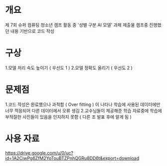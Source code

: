 # 개요
제 7회 슈퍼 컴퓨팅 청소년 캠프 활동 중 '성별 구분 AI 모델' 과제 제출물
캠프중 진행했던 내용 기반으로 코드 작성

# 구상
1.모델 처리 속도 높이기 ( 우선도 1 )
2.모델 정확도 올리기 ( 우선도 2 )

# 문제점
1.코드 작성은 완료헀으나 과적합 ( Over fitting ) 이 나타나 학습에 사용된 데이터에만 너무 적응되어 다른 데이터에서 오류 생김
2.교수님들이 제공해준 학습 자료중에 학습에 부적절한 사진들이 있음을 인지하지 못함 ( 다른 조 발표 후에 알게 됨 )

# 사용 자료
https://drive.google.com/u/0/uc?id=1A2CiwPg6ZfM2YoTouBTZPnhQGRu8DD6t&export=download
